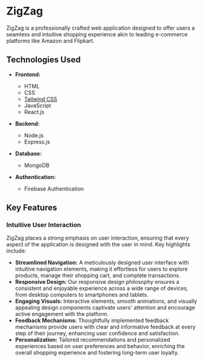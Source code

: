 # ZigZag

ZigZag is a professionally crafted web application designed to offer users a seamless and intuitive shopping experience akin to leading e-commerce platforms like Amazon and Flipkart.

## Technologies Used

- **Frontend:**
  - HTML
  - CSS
  - [Tailwind CSS](https://tailwindcss.com/)
  - JavaScript
  - React.js

- **Backend:**
  - Node.js
  - Express.js

- **Database:**
  - MongoDB

- **Authentication:**
  - Firebase Authentication

## Key Features

### Intuitive User Interaction

ZigZag places a strong emphasis on user interaction, ensuring that every aspect of the application is designed with the user in mind. Key highlights include:

- **Streamlined Navigation:** A meticulously designed user interface with intuitive navigation elements, making it effortless for users to explore products, manage their shopping cart, and complete transactions.
- **Responsive Design:** Our responsive design philosophy ensures a consistent and enjoyable experience across a wide range of devices, from desktop computers to smartphones and tablets.
- **Engaging Visuals:** Interactive elements, smooth animations, and visually appealing design components captivate users' attention and encourage active engagement with the platform.
- **Feedback Mechanisms:** Thoughtfully implemented feedback mechanisms provide users with clear and informative feedback at every step of their journey, enhancing user confidence and satisfaction.
- **Personalization:** Tailored recommendations and personalized experiences based on user preferences and behavior, enriching the overall shopping experience and fostering long-term user loyalty.

